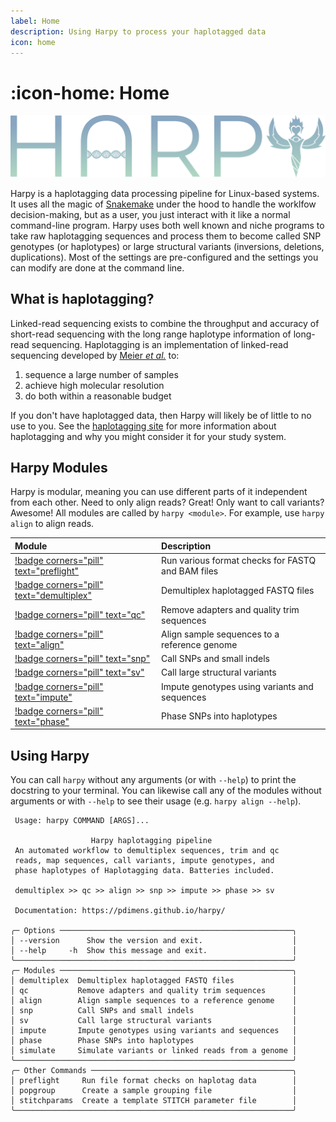 ```yaml
---
label: Home
description: Using Harpy to process your haplotagged data
icon: home
---
```


# :icon-home: Home

![](static/logo_trans.png)

Harpy is a haplotagging data processing pipeline for Linux-based systems. It uses all the 
magic of [Snakemake](https://snakemake.readthedocs.io/en/stable/) under the hood to handle 
the worklfow decision-making, but as a user, you just interact with it like a normal command-line 
program. Harpy uses both well known and niche programs to take raw haplotagging sequences and process
them to become called SNP genotypes (or haplotypes) or large structural variants (inversions, deletions, duplications).
Most of the settings are pre-configured and the settings you can modify are done at the command line. 

## What is haplotagging?
Linked-read sequencing exists to combine the throughput and accuracy of short-read
sequencing with the long range haplotype information of long-read sequencing.
Haplotagging is an implementation of linked-read sequencing developed by
[Meier _et al._](https://doi.org/10.1073/pnas.2015005118) to:

1. sequence a large number of samples
2. achieve high molecular resolution
3. do both within a reasonable budget

If you don't have haplotagged data, then Harpy will likely be of little to no use to you. See the [haplotagging site](https://www.fml.tuebingen.mpg.de/9418/haplotagging)
for more information about haplotagging and why you might consider it for your study system.


## Harpy Modules
Harpy is modular, meaning you can use different parts of it independent from each other. Need to only align reads?
Great! Only want to call variants? Awesome! All modules are called by `harpy <module>`. For example, use `harpy align` to align reads.

|      Module                                                        | Description                                   |
|:-------------------------------------------------------------------|:----------------------------------------------|
| [!badge corners="pill" text="preflight"](Modules/preflight.md)     | Run various format checks for FASTQ and BAM files |
| [!badge corners="pill" text="demultiplex"](Modules/demultiplex.md) | Demultiplex haplotagged FASTQ files           |
| [!badge corners="pill" text="qc"](Modules/qc.md)                   | Remove adapters and quality trim sequences    |
| [!badge corners="pill" text="align"](Modules/Align/bwa.md)         | Align sample sequences to a reference genome  |
| [!badge corners="pill" text="snp"](Modules/snp.md)                 | Call SNPs and small indels                    |
| [!badge corners="pill" text="sv"](Modules/SV/naibr.md)             | Call large structural variants                |
| [!badge corners="pill" text="impute"](Modules/impute.md)           | Impute genotypes using variants and sequences |
| [!badge corners="pill" text="phase"](Modules/phase.md)             | Phase SNPs into haplotypes                    |

## Using Harpy
You can call `harpy` without any arguments (or with `--help`) to print the docstring to your terminal. You can likewise call any of the modules without arguments or with `--help` to see their usage  (e.g. `harpy align --help`).
``` harpy --help                                                      
 Usage: harpy COMMAND [ARGS]...                     
                                                              
                  Harpy haplotagging pipeline                  
 An automated workflow to demultiplex sequences, trim and qc   
 reads, map sequences, call variants, impute genotypes, and    
 phase haplotypes of Haplotagging data. Batteries included.    
                                                               
 demultiplex >> qc >> align >> snp >> impute >> phase >> sv          
                                                               
 Documentation: https://pdimens.github.io/harpy/               
                                                               
╭─ Options ────────────────────────────────────────────────────╮
│ --version      Show the version and exit.                    │
│ --help     -h  Show this message and exit.                   │
╰──────────────────────────────────────────────────────────────╯
╭─ Modules ────────────────────────────────────────────────────╮
│ demultiplex  Demultiplex haplotagged FASTQ files             │
│ qc           Remove adapters and quality trim sequences      │
│ align        Align sample sequences to a reference genome    │
│ snp          Call SNPs and small indels                      │
│ sv           Call large structural variants                  │
│ impute       Impute genotypes using variants and sequences   │
│ phase        Phase SNPs into haplotypes                      │
│ simulate     Simulate variants or linked reads from a genome │
╰──────────────────────────────────────────────────────────────╯
╭─ Other Commands ─────────────────────────────────────────────╮
│ preflight     Run file format checks on haplotag data        │
│ popgroup      Create a sample grouping file                  │
│ stitchparams  Create a template STITCH parameter file        │
╰──────────────────────────────────────────────────────────────╯
```

